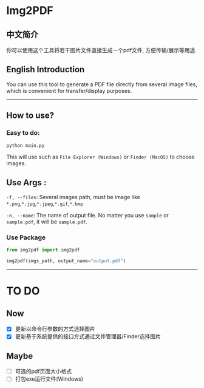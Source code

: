 # Img2PDF


## 中文简介

你可以使用这个工具将若干图片文件直接生成一个pdf文件, 方便传输/展示等用途. 

## English Introduction

You can use this tool to generate a PDF file directly from several image files, which is convenient for transfer/display purposes.

---

## How to use?

### Easy to do:
```bash
python main.py
```
This will use such as `File Explorer (Windows)` or `Finder (MacOS)` to choose images.

## Use Args :
`-f, --files`: Several images path, must be image like `*.png`,`*.jpg`,`*.jpeg`,`*.gif`,`*.bmp`

`-n, --name`: The name of output file. No matter you use `sample` or `sample.pdf`, it will be `sample.pdf`.

### Use Package
```python
from img2pdf import img2pdf

img2pdf(imgs_path, output_name="output.pdf")
```

---

# TO DO

## Now

- [x] 更新以命令行参数的方式选择图片
- [x] 更新基于系统提供的接口方式通过文件管理器/Finder选择图片

## Maybe

- [ ] 可选的pdf页面大小格式
- [ ] 打包exe运行文件(Windows)